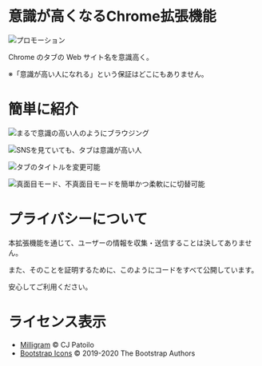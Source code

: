 # 意識が高くなるChrome拡張機能
![プロモーション](https://user-images.githubusercontent.com/75155258/126740734-465cc96e-a0b1-43b1-afd8-129e332e7f6d.png)


Chrome のタブの Web サイト名を意識高く。

※「意識が高い人になれる」という保証はどこにもありません。


# 簡単に紹介
![まるで意識の高い人のようにブラウジング](https://user-images.githubusercontent.com/75155258/126740637-7dc6f617-64f3-4306-85ce-c842d3334fec.png)

![SNSを見ていても、タブは意識が高い人](https://user-images.githubusercontent.com/75155258/126740641-94e63b43-0cc4-4295-ac60-b3fefa9a9b60.png)

![タブのタイトルを変更可能](https://user-images.githubusercontent.com/75155258/130345207-af95e5d3-9e6e-478e-a8a3-68832f759e6c.png)

![真面目モード、不真面目モードを簡単かつ柔軟にに切替可能](https://user-images.githubusercontent.com/75155258/130345212-5703602c-b4ba-4867-80fc-a40e045ba3c2.png)


# プライバシーについて
本拡張機能を通じて、ユーザーの情報を収集・送信することは決してありません。

また、そのことを証明するために、このようにコードをすべて公開しています。

安心してご利用ください。

# ライセンス表示
- [Milligram](https://github.com/milligram/milligram/blob/master/license) &copy; CJ Patoilo
- [Bootstrap Icons](https://github.com/twbs/icons/blob/main/LICENSE.md) &copy; 2019-2020 The Bootstrap Authors
